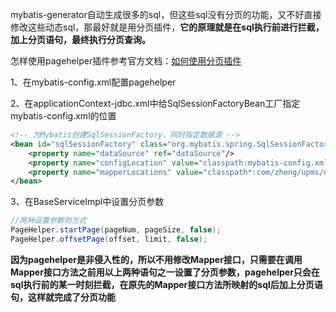 mybatis-generator自动生成很多的sql，但这些sql没有分页的功能，又不好直接修改这些动态sql，那最好就是用分页插件，**它的原理就是在sql执行前进行拦截，加上分页语句，最终执行分页查询。** 



怎样使用pagehelper插件参考官方文档：[如何使用分页插件](https://pagehelper.github.io/docs/howtouse/) 



1、在mybatis-config.xml配置pagehelper

2、在applicationContext-jdbc.xml中给SqlSessionFactoryBean工厂指定mybatis-config.xml的位置

```xml
<!-- 为Mybatis创建SqlSessionFactory，同时指定数据源 -->
<bean id="sqlSessionFactory" class="org.mybatis.spring.SqlSessionFactoryBean">
    <property name="dataSource" ref="dataSource"/>
    <property name="configLocation" value="classpath:mybatis-config.xml"/>
    <property name="mapperLocations" value="classpath*:com/zheng/upms/dao/mapper/*Mapper.xml"/>
</bean>
```

3、在BaseServiceImpl中设置分页参数

```java
//两种设置参数的方式
PageHelper.startPage(pageNum, pageSize, false);
PageHelper.offsetPage(offset, limit, false);
```



**因为pagehelper是非侵入性的，所以不用修改Mapper接口，只需要在调用Mapper接口方法之前用以上两种语句之一设置了分页参数，pagehelper只会在sql执行前的某一时刻拦截，在原先的Mapper接口方法所映射的sql后加上分页语句，这样就完成了分页功能** 